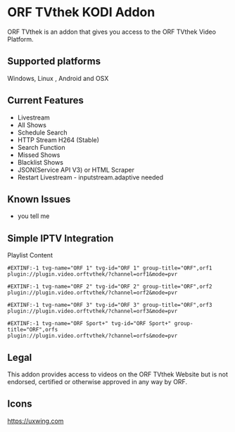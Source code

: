 ORF TVthek KODI Addon
=======
ORF TVthek is an addon that gives you access to the ORF TVthek Video Platform.


Supported platforms
-------------------
Windows, Linux , Android and OSX


Current Features
----------------
* Livestream
* All Shows
* Schedule Search
* HTTP Stream H264 (Stable)
* Search Function
* Missed Shows
* Blacklist Shows
* JSON(Service API V3) or HTML Scraper
* Restart Livestream - inputstream.adaptive needed


Known Issues
------------
* you tell me


Simple IPTV Integration
-----------------

Playlist Content
```
#EXTINF:-1 tvg-name="ORF 1" tvg-id="ORF 1" group-title="ORF",orf1
plugin://plugin.video.orftvthek/?channel=orf1&mode=pvr

#EXTINF:-1 tvg-name="ORF 2" tvg-id="ORF 2" group-title="ORF",orf2
plugin://plugin.video.orftvthek/?channel=orf2&mode=pvr

#EXTINF:-1 tvg-name="ORF 3" tvg-id="ORF 3" group-title="ORF",orf3
plugin://plugin.video.orftvthek/?channel=orf3&mode=pvr

#EXTINF:-1 tvg-name="ORF Sport+" tvg-id="ORF Sport+" group-title="ORF",orfs
plugin://plugin.video.orftvthek/?channel=orfs&mode=pvr

```


Legal
-----
This addon provides access to videos on the ORF TVthek Website but is not endorsed, certified or otherwise approved in any way by ORF.

Icons
-----
https://uxwing.com
